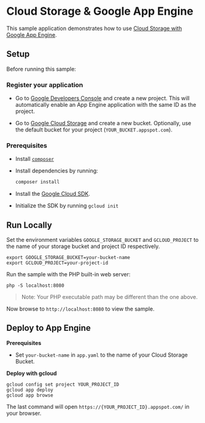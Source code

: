 # Cloud Storage & Google App Engine

This sample application demonstrates how to use [Cloud Storage with Google App Engine](https://cloud.google.com/appengine/docs/flexible/php/using-cloud-storage).

## Setup

Before running this sample:

### Register your application

- Go to
  [Google Developers Console](https://console.developers.google.com/project)
  and create a new project. This will automatically enable an App
  Engine application with the same ID as the project.

- Go to
  [Google Cloud Storage](https://console.cloud.google.com/storage/browser)
  and create a new bucket. Optionally, use the default bucket for your project
  (`YOUR_BUCKET.appspot.com`).

### Prerequisites

- Install [`composer`](https://getcomposer.org)
- Install dependencies by running:

    ```sh
    composer install
    ```

- Install the [Google Cloud SDK](https://developers.google.com/cloud/sdk/).
- Initialize the SDK by running `gcloud init`

## Run Locally

Set the environment variables `GOOGLE_STORAGE_BUCKET` and `GCLOUD_PROJECT` to the name of your storage bucket and project ID respectively.

```
export GOOGLE_STORAGE_BUCKET=your-bucket-name
export GCLOUD_PROJECT=your-project-id
```

Run the sample with the PHP built-in web server:

```
php -S localhost:8080
```

> Note: Your PHP executable path may be different than the one above.

Now browse to `http://localhost:8080` to view the sample.

## Deploy to App Engine

**Prerequisites**

- Set `your-bucket-name` in `app.yaml` to the name of your Cloud Storage Bucket.

**Deploy with gcloud**

```
gcloud config set project YOUR_PROJECT_ID
gcloud app deploy
gcloud app browse
```

The last command will open `https://{YOUR_PROJECT_ID}.appspot.com/`
in your browser.
